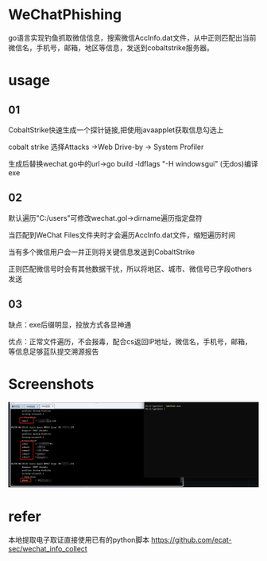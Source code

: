 # WeChatPhishing
go语言实现钓鱼抓取微信信息，搜索微信AccInfo.dat文件，从中正则匹配出当前微信名，手机号，邮箱，地区等信息，发送到cobaltstrike服务器。

# usage

## 01
CobaltStrike快速生成一个探针链接,把使用javaapplet获取信息勾选上

cobalt strike 选择Attacks ->Web Drive-by -> System Profiler

生成后替换wechat.go中的url->go build -ldflags "-H windowsgui" (无dos)编译 exe
## 02
默认遍历"C:/users"可修改wechat.gol->dirname遍历指定盘符

当匹配到WeChat Files文件夹时才会遍历AccInfo.dat文件，缩短遍历时间

当有多个微信用户会一并正则将关键信息发送到CobaltStrike

正则匹配微信号时会有其他数据干扰，所以将地区、城市、微信号已字段others发送
## 03
缺点：exe后缀明显，投放方式各显神通

优点：正常文件遍历，不会报毒，配合cs返回IP地址，微信名，手机号，邮箱，等信息足够蓝队提交溯源报告
# Screenshots
 ![Image text](/wechat.png) 
# refer
本地提取电子取证直接使用已有的python脚本 https://github.com/ecat-sec/wechat_info_collect
